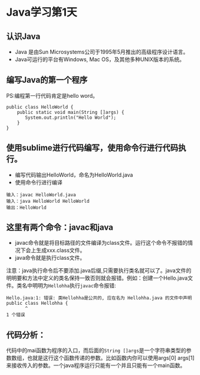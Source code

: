 # Java学习第1天
## 认识Java
*  Java 是由Sun Microsystems公司于1995年5月推出的高级程序设计语言。
*  Java可运行的平台有Windows, Mac OS，及其他多种UNIX版本的系统。
## 编写Java的第一个程序

PS:编程第一行代码肯定是hello word。

```
public class HelloWorld {
    public static void main(String []args) {
       System.out.println("Hello World");
    }
}

```
## 使用sublime进行代码编写，使用命令行进行代码执行。
* 编写代码输出HelloWorld，命名为HelloWorld.java
* 使用命令行进行编译 

```
输入：javac HelloWorld.java
输入：java HelloWorld HelloWorld
输出：HelloWorld
```
## 这里有两个命令：javac和java
* javac命令就是将目标路径的文件编译为class文件。运行这个命令不报错的情况下会上生成xxx.class文件。
* java命令就是执行class文件。

注意：java执行命令后不要添加.java后缀,只需要执行类名就可以了。java文件的明明要和方法中定义的类名保持一致否则就会报错。例如：创建一个Hello.java文件。类名中明明为`Hellohha`执行`javac`命令报错:
```
Hello.java:1: 错误: 类Hellohha是公共的, 应在名为 Hellohha.java 的文件中声明
public class Hellohha {
       ^
1 个错误
```

## 代码分析：
代码中的mai函数为程序的入口，而后面的`String []args`是一个字符串类型的参数数组，也就是这行这个函数传递的参数。比如函数内你可以使用args[0] args[1]来接收传入的参数。一个java程序运行只能有一个并且只能有一个main函数。



